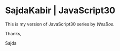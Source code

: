 # SajdaKabir | JavaScript30


This is my version of JavaScript30 series by *WesBos*.


Thanks,


Sajda
